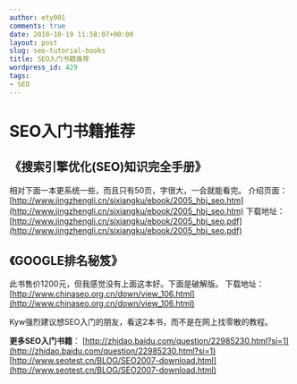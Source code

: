 ```yaml
---
author: ety001
comments: true
date: 2010-10-19 11:58:07+00:00
layout: post
slug: seo-tutorial-books
title: SEO入门书籍推荐
wordpress_id: 429
tags:
- SEO
---
```


# SEO入门书籍推荐

## 《搜索引擎优化(SEO)知识完全手册》

相对下面一本更系统一些，而且只有50页，字很大，一会就能看完。
介绍页面：[http://www.jingzhengli.cn/sixiangku/ebook/2005_hbj_seo.htm](http://www.jingzhengli.cn/sixiangku/ebook/2005_hbj_seo.htm)
下载地址：[http://www.jingzhengli.cn/sixiangku/ebook/2005_hbj_seo.pdf](http://www.jingzhengli.cn/sixiangku/ebook/2005_hbj_seo.pdf)


## 《GOOGLE排名秘笈》


此书售价1200元，但我感觉没有上面这本好。下面是破解版。
下载地址：[http://www.chinaseo.org.cn/down/view_106.html](http://www.chinaseo.org.cn/down/view_106.html)

Kyw强烈建议想SEO入门的朋友，看这2本书，而不是在网上找零散的教程。

**更多SEO入门书籍**：
[http://zhidao.baidu.com/question/22985230.html?si=1](http://zhidao.baidu.com/question/22985230.html?si=1)
[http://www.seotest.cn/BLOG/SEO2007-download.html](http://www.seotest.cn/BLOG/SEO2007-download.html)

